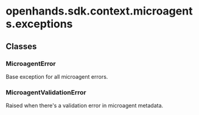 # openhands.sdk.context.microagents.exceptions

## Classes

### MicroagentError

Base exception for all microagent errors.

### MicroagentValidationError

Raised when there's a validation error in microagent metadata.

